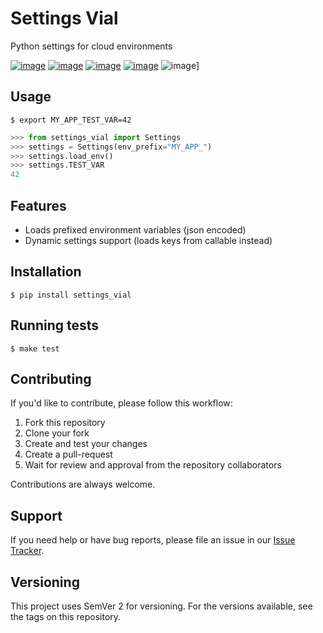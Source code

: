 # Settings Vial

Python settings for cloud environments

[![image](https://secure.travis-ci.com/kpn/settings-vial.svg?branch=master)](https://travis-ci.com/kpn/settings-vial?branch=master)
[![image](https://img.shields.io/codecov/c/github/kpn/settings-vial/master.svg)](https://codecov.io/github/kpn/settings-vial?branch=master)
[![image](https://img.shields.io/pypi/v/settings-vial)](https://pypi.python.org/pypi/settings-vial)
[![image](https://readthedocs.org/projects/settings-vial/badge/?version=latest)](https://settings-vial.readthedocs.org/en/latest/?badge=latest)
![image](https://img.shields.io/badge/code%20style-black-000000.svg)]

## Usage

``` shell
$ export MY_APP_TEST_VAR=42
```


``` python
>>> from settings_vial import Settings
>>> settings = Settings(env_prefix="MY_APP_")
>>> settings.load_env()
>>> settings.TEST_VAR
42
```

## Features

- Loads prefixed environment variables (json encoded)
- Dynamic settings support (loads keys from callable instead)


## Installation

```shell
$ pip install settings_vial
```

## Running tests

```shell
$ make test
```

## Contributing

If you'd like to contribute, please follow this workflow:

1. Fork this repository
2. Clone your fork
3. Create and test your changes
4. Create a pull-request
5. Wait for review and approval from the repository collaborators

Contributions are always welcome.

## Support

If you need help or have bug reports, please file an issue in our [Issue Tracker](../../../issues).

## Versioning

This project uses SemVer 2 for versioning. For the versions available, see the tags on this repository.
